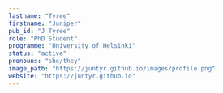 ```yaml
---
lastname: "Tyree"
firstname: "Juniper"
pub_id: "J Tyree"
role: "PhD Student"
programme: "University of Helsinki"
status: "active"
pronouns: "she/they"
image_path: "https://juntyr.github.io/images/profile.png"
website: "https://juntyr.github.io"
---
```


